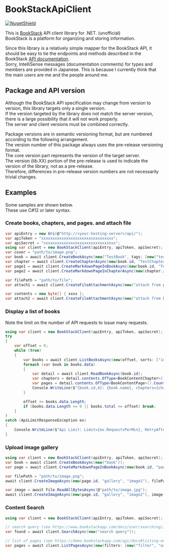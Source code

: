 # BookStackApiClient

[![NugetShield]][NugetPackage]

[NugetPackage]: https://www.nuget.org/packages/BookStackApiClient
[NugetShield]: https://img.shields.io/nuget/v/BookStackApiClient

This is [BookStack](https://www.bookstackapp.com/) API client library for .NET. (unofficial)  
BookStack is a platform for organizing and storing information.


Since this library is a relatively simple mapper for the BookStack API, it should be easy to tie the endpoints and methods described in the BookStack [API documentation](https://demo.bookstackapp.com/api/docs).  
Sorry, IntelliSense messages (documentation comments) for types and members are provided in Japanese. This is because I currently think that the main users are me and the people around me.  

## Package and API version 

Although the BookStack API specification may change from version to version, this library targets only a single version.  
If the version targeted by the library does not match the server version, there is a large possibility that it will not work properly.  
The server and client versions must be combined correctly.  

Package versions are in semantic versioning format, but are numbered according to the following arrangement.  
The version number of this package always uses the pre-release versioning format.   
The core version part represents the version of the target server.  
The version (lib.XX) portion of the pre-release is used to indicate the version of the library, not as a pre-release.  
Therefore, differences in pre-release version numbers are not necessarily trivial changes.  

## Examples

Some samples are shown below.  
These use C#12 or later syntax.  

### Create books, chapters, and pages. and attach file

```csharp
var apiEntry = new Uri(@"http://<your-hosting-server>/api/");
var apiToken = "xxxxxxxxxxxxxxxxxxxxxxxxxxxxxxxx";
var apiSecret = "xxxxxxxxxxxxxxxxxxxxxxxxxxxxxxxx";
using var client = new BookStackClient(apiEntry, apiToken, apiSecret);
var cover = "path/to/image.png";
var book = await client.CreateBookAsync(new("TestBook", tags: [new("test"),]), imgPath: cover);
var chapter = await client.CreateChapterAsync(new(book.id, "TestChapter"));
var page1 = await client.CreateMarkdownPageInBookAsync(new(book.id, "TestPage", "# Test page in book"));
var page2 = await client.CreateMarkdownPageInChapterAsync(new(chapter.id, "TestPage", "# Test page in chapter"));

var filePath = "path/to/file";
var attach1 = await client.CreateFileAttachmentAsync(new("attach from path", page1.id), filePath);

var contents = new byte[] { xxxx };
var attach2 = await client.CreateFileAttachmentAsync(new("attach from binary", page1.id), contents, "test.bin");
```

### Display a list of books

Note the limit on the number of API requests to issue many requests.  

```csharp
using var client = new BookStackClient(apiEntry, apiToken, apiSecret);
try
{
    var offset = 0;
    while (true)
    {
        var books = await client.ListBooksAsync(new(offset, sorts: ["id",]));
        foreach (var book in books.data)
        {
            var detail = await client.ReadBookAsync(book.id);
            var chapters = detail.contents.OfType<BookContentChapter>().Count();
            var pages = detail.contents.OfType<BookContentPage>().Count();
            Console.WriteLine($"{book.id,4}: {book.name}, chapters={chapters}, pages={pages}");
        }

        offset += books.data.Length;
        if (books.data.Length <= 0 || books.total <= offset) break;
    }
}
catch (ApiLimitResponseException ex)
{
    Console.WriteLine($"Api Limit: Limit={ex.RequestsPerMin}, RetryAfter={ex.RetryAfter}");
}
```

### Upload image gallery

```csharp
using var client = new BookStackClient(apiEntry, apiToken, apiSecret);
var book = await client.CreateBookAsync(new("book"));
var page = await client.CreateMarkdownPageInBookAsync(new(book.id, "page", "body"));

var filePath = "path/to/image.png";
await client.CreateImageAsync(new(page.id, "gallery", "image1"), filePath, "upload.png");

var image = await File.ReadAllBytesAsync(@"path/to/image.jpg");
await client.CreateImageAsync(new(page.id, "gallery", "image2"), image, "upload.jpg");
```

### Content Search

```csharp
using var client = new BookStackClient(apiEntry, apiToken, apiSecret);

// search query (see https://www.bookstackapp.com/docs/user/searching/)
var found = await client.SearchAsync(new("search query"));

// list of pages (see https://demo.bookstackapp.com/api/docs#listing-endpoints)
var pages = await client.ListPagesAsync(new(filters: [new("filter", "expression"),]));
```